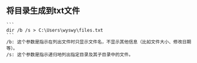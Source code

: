 ## 将目录生成到txt文件
    ```
    dir /b /s > C:\Users\wyswy\files.txt
    ```
    /b: 这个参数是指示在列出文件时只显示文件名，不显示其他信息（比如文件大小、修改日期等）。
    /s: 这个参数是指示递归地列出指定目录及其子目录中的文件。